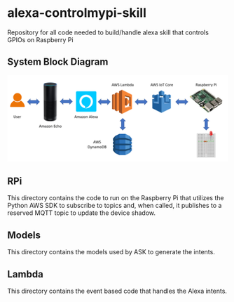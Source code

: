 # alexa-controlmypi-skill
Repository for all code needed to build/handle alexa skill that controls GPIOs on Raspberry Pi
## System Block Diagram
![Block Diagram](/images/system_block_diagram.png)
## RPi
This directory contains the code to run on the Raspberry Pi that utilizes the Python AWS SDK to subscribe to topics and, when called, it publishes to a reserved MQTT topic to update the device shadow.
## Models
This directory contains the models used by ASK to generate the intents.
## Lambda
This directory contains the event based code that handles the Alexa intents.

